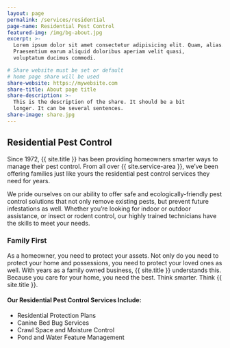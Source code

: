 ```yaml
---
layout: page
permalink: /services/residential
page-name: Residential Pest Control
featured-img: /img/bg-about.jpg
excerpt: >-
  Lorem ipsum dolor sit amet consectetur adipisicing elit. Quam, alias.
  Praesentium earum aliquid doloribus aperiam velit quasi,
  voluptatum ducimus commodi.

# Share website must be set or default
# home page share will be used
share-website: https://mywebsite.com
share-title: About page title
share-description: >-
  This is the description of the share. It should be a bit
  longer. It can be several sentences.
share-image: share.jpg
---
```


## Residential Pest Control

Since 1972, {{ site.title }} has been providing homeowners smarter ways to manage their pest control. From all over {{ site.service-area }}, we’ve been offering families just like yours the residential pest control services they need for years.

We pride ourselves on our ability to offer safe and ecologically-friendly pest control solutions that not only remove existing pests, but prevent future infestations as well. Whether you’re looking for indoor or outdoor assistance, or insect or rodent control, our highly trained technicians have the skills to meet your needs.

### Family First
As a homeowner, you need to protect your assets. Not only do you need to protect your home and possessions, you need to protect your loved ones as well. With years as a family owned business, {{ site.title }} understands this. Because you care for your home, you need the best. Think smarter. Think {{ site.title }}.

#### Our Residential Pest Control Services Include:
- Residential Protection Plans
- Canine Bed Bug Services
- Crawl Space and Moisture Control
- Pond and Water Feature Management

